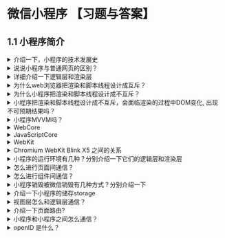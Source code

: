 <!-- markdownlint-disable MD033 -->
# 微信小程序 【习题与答案】

## 1.1 小程序简介

<details>
  <summary>介绍一下，小程序的技术发展史</summary>
  <div>- JS API -> JS-SDK -> 小程序</div>
  <div>- WeixinJSBridge.xxx -> wx.xxx -> 小程序</div>
</details>

<details>
  <summary>说说小程序与普通网页的区别？</summary>
  <div>- 网页开发渲染线程和脚本线程是互斥的；而小程序不互斥。逻辑层和渲染层是分开的</div>
  <div>- 浏览器兼容问题：小程序基本没有兼容问题</div>
  <div>- 普通网页会有首页白屏问题，就是webView中等待进度条的时候</div>
  <div>- 普通网页会切换页面生硬，点击反应迟钝</div>
</details>

<details>
  <summary>详细介绍一下逻辑层和渲染层</summary>
  <div>- WXML模板和WXSS样式属于渲染层，JS属于逻辑层</div>
  <div>- 小程序每个页面都是一个WebView的进程，所以渲染层一般会有多个进程</div>
  <div>- 小程序逻辑层只有一个进程，因为JS是单进程的</div>
</details>

<details>
  <summary>为什么web浏览器把渲染和脚本线程设计成互斥？</summary>
  <div>- 是因为渲染的过程中，脚本可以直接修改DOM，会导致渲染线程前后获得的元素数据就可能不一致，出现不可预期的结果。</div>
</details>

<details>
  <summary>为什么小程序把渲染和脚本线程设计成不互斥？</summary>
  <div>- 因为渲染线程和脚本线程互斥，如果脚本线程运行时间较长的话，会让用户感觉卡顿，因为渲染线程被挂起。这样用户体验不好</div>
</details>

<details>
  <summary>小程序把渲染和脚本线程设计成不互斥，会面临渲染的过程中DOM变化, 出现不可预期结果吗？</summary>
  <div>不会，因为在小程序里脚本是不能直接操作DOM的，只能通过修改数据来驱动DOM的修改</div>
</details>

<details>
  <summary>小程序MVVM吗？</summary>
  <div>是</div>
</details>

<details>
  <summary>WebCore</summary>
  <div>- WebCore是用Objective-C开发的一个排版引擎。就是负责把web页面解析为DOM。</div>
  <div>- WebCore是一个由WebKit项目所开发的布局（Layout）、渲染（Rendering）及HTML和SVG的DOM库</div>
  <div>- WebKit框架包装了WebCore及JavaScriptCore</div>
  <div>- 2013年4月3日，Google宣布它创建了WebKit中WebCore组件的分支——Blink</div>
</details>

<details>
  <summary>JavaScriptCore</summary>
  <div>- 类比V8</div>
  <div>- JavaScriptCore是一个在WebKit中提供JavaScript引擎的框架</div>
  <div>- JavaScriptCore是WebKit的内置JavaScript引擎。目前，它实现的ECMAScript在ECMA-262规范。</div>
</details>

<details>
  <summary>WebKit</summary>
  <div>WebKit框架包装了WebCore及JavaScriptCore</div>
</details>

<details>
  <summary>Chromium WebKit Blink X5 之间的关系</summary>
  <div>- Chromium是一个开源浏览器项目，构成了Chrome网络浏览器的基础。</div>
  <div>- WebKit的说明见上下文</div>
  <div>- Blink 基于 WebKit</div>
  <div>- X5 基于 Blink</div>
</details>

<details>
  <summary>小程序的运行环境有几种？分别介绍一下它们的逻辑层和渲染层</summary>
  <div>-3种：IOS，安卓，小程序开发者工具</div>
  <div></div>
  <div>IOS: </div>
  <div>- 逻辑：JavaScriptCore</div>
  <div>- 渲染：WKWebView</div>
  <div>安卓: </div>
  <div>- 逻辑：V8</div>
  <div>- 渲染：chromium定制内核(自研 XWeb 引擎基于 Mobile Chrome 67 内核)</div>
  <div>小程序开发者工具: </div>
  <div>- 逻辑：NWJS</div>
  <div>- 渲染：Chrome WebView(Chromium 60 Webview)</div>
</details>

<details>
  <summary>怎么进行页面间通信？</summary>
  <div>1. 在APP对象里定义属性，然后每个页面通过getApp方法获取APP对象。</div>
</details>

<details>
  <summary>怎么进行组件间通信？</summary>
  <div>1. WXML 数据绑定</div>
  <div>2. 事件</div>
  <div>3. this.selectComponent()</div>
</details>

<details>
  <summary>小程序销毁被微信销毁有几种方式？分别介绍一下</summary>
  <div>- 进入后台超过5分钟</div>
  <div>- 当小程序占用系统资源过高，可能会被系统销毁或被微信客户端主动回收。</div>
</details>

<details>
  <summary>介绍一下小程序的储存storage</summary>
  <div>- 同一个微信用户，同一个小程序storage上限为10MB。storage已用户纬度隔离。</div>
  <div>- 同一个微信用户A小程序能访问B小程序的storage吗？</div>
</details>

<details>
  <summary>视图层怎么和逻辑层通信？</summary>
  <div>事件</div>
  <div>事件可以将用户的行为反馈到逻辑层进行处理。</div>
</details>

<details>
  <summary>介绍一下页面路由?</summary>
  <div>全部由框架进行管理</div>
</details>

<details>
  <summary>小程序和小程序之间怎么通信？</summary>
  <div>假设A打开小程序B</div>
  <div>A通过wx.navigateToMiniProgram或w.navigateBackMiniProgram发送</div>
  <div>B通过App.onLaunch或wx.getLaunchOptionsSync获取</div>
</details>

<details>
  <summary>openID 是什么？</summary>
  <div>某个用户在某个小程序的ID</div>
</details>
